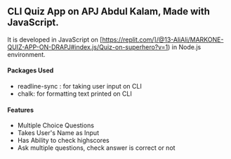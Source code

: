 ## CLI Quiz App on APJ Abdul Kalam, Made with JavaScript.

It is developed in JavaScript on [https://replit.com/]/@13-AliAli/MARKONE-QUIZ-APP-ON-DRAPJ#index.js/Quiz-on-superhero?v=1) in Node.js environment.

#### Packages Used

- readline-sync : for taking user input on CLI
- chalk: for formatting text printed on CLI

#### Features

- Multiple Choice Questions
- Takes User's Name as Input
- Has Ability to check highscores
- Ask multiple questions, check answer is correct or not
